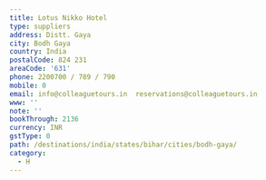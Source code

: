 ```yaml
---
title: Lotus Nikko Hotel
type: suppliers
address: Distt. Gaya
city: Bodh Gaya
country: India
postalCode: 824 231
areaCode: '631'
phone: 2200700 / 789 / 790
mobile: 0
email: info@colleaguetours.in  reservations@colleaguetours.in
www: ''
note: ''
bookThrough: 2136
currency: INR
gstType: 0
path: /destinations/india/states/bihar/cities/bodh-gaya/
category:
  - H
---
```



